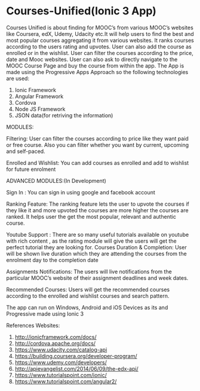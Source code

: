 # Courses-Unified(Ionic 3 App)
Courses Unified is about finding for MOOC’s from various MOOC’s websites like Coursera, edX, Udemy, Udacity etc.It will help users to find the best and most popular courses aggregating it from various websites. It ranks courses according to the users rating and upvotes. User can also add the course as enrolled or in the wishlist. User can filter the courses according to the price, date and Mooc websites. User can also ask to directly navigate to the MOOC Course Page and buy the course from within the app.
The App is made using the Progressive Apps Approach so the following technologies are used:
1)	Ionic Framework
2)	Angular Framework
3)	Cordova
4)	Node JS Framework
5)	JSON data(for retriving the information)


MODULES:

Filtering: User can filter the courses according to price like they want paid or free course. Also you can filter whether you want by current, upcoming and self-paced. 

Enrolled and Wishlist: You can add courses as enrolled and add to wishlist for future enrolment


ADVANCED MODULES:(In Development)

Sign In : You can sign in using google and facebook account

Ranking Feature: The ranking feature lets the user to upvote the courses if they like it and more upvoted the courses are more higher the courses are ranked. It helps user the get the most popular, relevant and authentic course.  

Youtube Support : There are so many useful tutorials available on youtube with rich content , as the rating module will give the  users will get the perfect tutorial they are looking for.
 Courses Duration & Completion: User will be shown live duration which they are attending the courses from the enrolment day to the completion date

Assignments Notifications: The users will live notifications from the particular MOOC’s website of their assignment deadlines and week dates.

Recommended Courses: Users will get the recommended courses according to the enrolled and wishlist courses and search pattern.

The app can run on Windows, Android and iOS Devices as its and Progressive made using Ionic 3

References
Websites:
1)	http://ionicframework.com/docs/
2)	http://cordova.apache.org/docs/
3)	https://www.udacity.com/catalog-api
4)	https://building.coursera.org/developer-program/
5)	https://www.udemy.com/developers/
6)	http://apievangelist.com/2014/06/09/the-edx-api/
7)	https://www.tutorialspoint.com/ionic/
8)	https://www.tutorialspoint.com/angular2/
